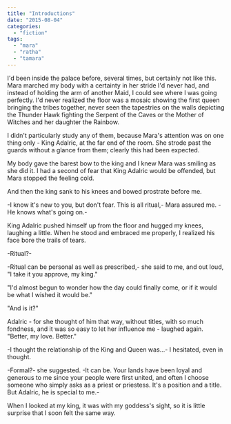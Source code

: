 ```yaml
---
title: "Introductions"
date: "2015-08-04"
categories: 
  - "fiction"
tags: 
  - "mara"
  - "ratha"
  - "tamara"
---
```


I'd been inside the palace before, several times, but certainly not like this. Mara marched my body with a certainty in her stride I'd never had, and instead of holding the arm of another Maid, I could see where I was going perfectly. I'd never realized the floor was a mosaic showing the first queen bringing the tribes together, never seen the tapestries on the walls depicting the Thunder Hawk fighting the Serpent of the Caves or the Mother of Witches and her daughter the Rainbow.

I didn't particularly study any of them, because Mara's attention was on one thing only - King Adalric, at the far end of the room. She strode past the guards without a glance from them; clearly this had been expected.

My body gave the barest bow to the king and I knew Mara was smiling as she did it. I had a second of fear that King Adalric would be offended, but Mara stopped the feeling cold.

And then the king sank to his knees and bowed prostrate before me.

\-I know it's new to you, but don't fear. This is all ritual,- Mara assured me. -He knows what's going on.-

King Adalric pushed himself up from the floor and hugged my knees, laughing a little. When he stood and embraced me properly, I realized his face bore the trails of tears.

\-Ritual?-

\-Ritual can be personal as well as prescribed,- she said to me, and out loud, "I take it you approve, my king."

"I'd almost begun to wonder how the day could finally come, or if it would be what I wished it would be."

"And is it?"

Adalric - for she thought of him that way, without titles, with so much fondness, and it was so easy to let her influence me - laughed again. "Better, my love. Better."

\-I thought the relationship of the King and Queen was...- I hesitated, even in thought.

\-Formal?- she suggested. -It can be. Your lands have been loyal and generous to me since your people were first united, and often I choose someone who simply asks as a priest or priestess. It's a position and a title. But Adalric, he is special to me.-

When I looked at my king, it was with my goddess's sight, so it is little surprise that I soon felt the same way.
